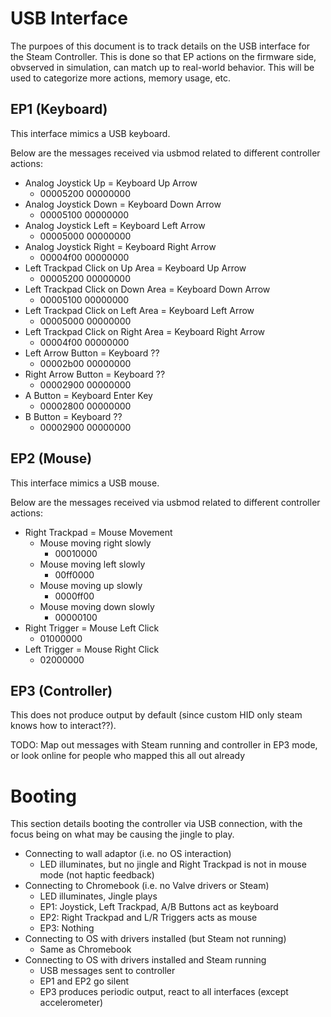 # USB Interface

The purpoes of this document is to track details on the USB interface for the
 Steam Controller. This is done so that EP actions on the firmware side, 
 obvserved in simulation, can match up to real-world behavior. This will be
 used to categorize more actions, memory usage, etc.

## EP1 (Keyboard)

This interface mimics a USB keyboard. 

Below are the messages received via usbmod related to different controller actions:

* Analog Joystick Up = Keyboard Up Arrow
    * 00005200 00000000
* Analog Joystick Down = Keyboard Down Arrow
    * 00005100 00000000
* Analog Joystick Left = Keyboard Left Arrow
    * 00005000 00000000
* Analog Joystick Right = Keyboard Right Arrow
    * 00004f00 00000000
* Left Trackpad Click on Up Area = Keyboard Up Arrow
    * 00005200 00000000
* Left Trackpad Click on Down Area = Keyboard Down Arrow
    * 00005100 00000000
* Left Trackpad Click on Left Area = Keyboard Left Arrow
    * 00005000 00000000
* Left Trackpad Click on Right Area = Keyboard Right Arrow
    * 00004f00 00000000
* Left Arrow Button = Keyboard ??
    * 00002b00 00000000
* Right Arrow Button = Keyboard ??
    * 00002900 00000000
* A Button = Keyboard Enter Key
    * 00002800 00000000
* B Button = Keyboard ??
    * 00002900 00000000

## EP2 (Mouse)

This interface mimics a USB mouse. 

Below are the messages received via usbmod related to different controller actions:

* Right Trackpad = Mouse Movement
    * Mouse moving right slowly
        * 00010000
    * Mouse moving left slowly
        * 00ff0000
    * Mouse moving up slowly
        * 0000ff00
    * Mouse moving down slowly
        * 00000100
* Right Trigger = Mouse Left Click
    * 01000000
* Left Trigger = Mouse Right Click
    * 02000000

## EP3 (Controller)

This does not produce output by default (since custom HID only steam knows how
 to interact??).

TODO: Map out messages with Steam running and controller in EP3 mode, or look online for people who mapped this all out already

# Booting

This section details booting the controller via USB connection, with the focus
 being on what may be causing the jingle to play. 

* Connecting to wall adaptor (i.e. no OS interaction)
    * LED illuminates, but no jingle and Right Trackpad is not in mouse mode (not haptic feedback)
* Connecting to Chromebook (i.e. no Valve drivers or Steam)
    * LED illuminates, Jingle plays
    * EP1: Joystick, Left Trackpad, A/B Buttons act as keyboard
    * EP2: Right Trackpad and L/R Triggers acts as mouse
    * EP3: Nothing
* Connecting to OS with drivers installed (but Steam not running)
    * Same as Chromebook
* Connecting to OS with drivers installed and Steam running
    * USB messages sent to controller
    * EP1 and EP2 go silent
    * EP3 produces periodic output, react to all interfaces (except accelerometer)
